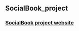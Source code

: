 ## SocialBook_project
[<h3>SocialBook project website</h3>](https://echaftech23.github.io/SocialBook_project/)
